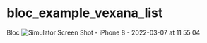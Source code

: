 # bloc_example_vexana_list

Bloc 
![Simulator Screen Shot - iPhone 8 - 2022-03-07 at 11 55 04](https://user-images.githubusercontent.com/57248151/156999778-34d706ea-df0c-4e45-b9b8-e313f06e76ea.png)
